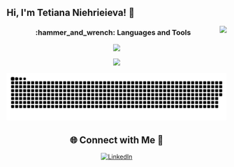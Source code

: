 ## Hi, I'm Tetiana Niehrieieva! 👋 

<!-- Visit Counter -->
<img align="right" src="https://visitor-badge.laobi.icu/badge?page_id=t-nieva.visitor.badge&left_color=royalblue&right_color=black" />

<!-- Tech Stack -->
<h3 align="center">:hammer_and_wrench: Languages and Tools</h3>

<p align="center">
  <a href="https://skillicons.dev">
    <img src="https://skillicons.dev/icons?i=python,bash,javascript,nodejs,express,nestjs,postgres,mysql,mongodb,git,github,docker,linux,vscode,pycharm" />
  </a>
</p>

<!-- Stats -->
<div align="center">
   <img src="https://github-readme-stats.vercel.app/api/top-langs/?username=t-nieva&theme=aura&hide_border=true&layout=compact" width="40%" />
</div>

<!-- Snake Animation -->
![snake gif](https://github.com/t-nieva/t-nieva/blob/output/github-snake-dark.svg)

<!-- Social connections -->
<div align="center">

## 🌐 Connect with Me 🍬  
[![LinkedIn](https://img.shields.io/badge/LinkedIn-%230077B5.svg?logo=linkedin&logoColor=white)](https://www.linkedin.com/in/tetiana-niehrieieva)

</div>


